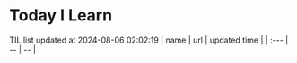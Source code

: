 # Today I Learn 
TIL list updated at 2024-08-06 02:02:19
| name | url | updated time |
| :--- | -- | -- |
